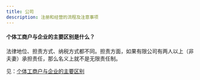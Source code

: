 ```yaml
---
title: 公司
description: 注册和经营的流程及注意事项
---
```


#### 个体工商户与企业的主要区别是什么？

法律地位、担责方式、纳税方式都不同。担责方面，如果有限公司有两人以上（非夫妻）承担责任，那么名义上就不是无限责任制。

见：[个体工商户与企业的主要区别](https://scjgj.cq.gov.cn/zfxxgk_225/zcjd/zcwd/wdzt/cqsgzq/202411/t20241119_13811329.html)
